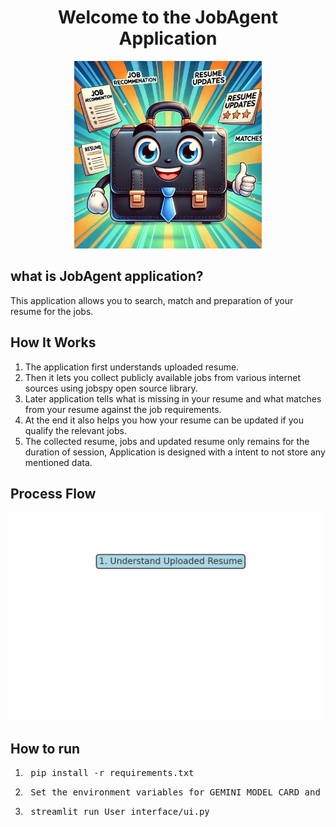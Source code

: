 
<h1 align="center">Welcome to the JobAgent Application</h1>

<p align="center">
  <img src="app_image.png" alt="Process Flow Animation" width="300">
</p>

## what is JobAgent application?
This application allows you to search, match and preparation of your resume for the jobs.

## How It Works

1. The application first understands uploaded resume.
2. Then it lets you collect publicly available jobs from various internet sources using jobspy open source library.
3. Later application tells what is missing in your resume and what matches from your resume against the job requirements.
4. At the end it also helps you how your resume can be updated if you qualify the relevant jobs.
5. The collected resume, jobs and updated resume only remains for the duration of session, Application is designed with a intent to not store any mentioned data.


## Process Flow

<img src="flowchart.gif" alt="Process Flow Animation" width="500">

## How to run
1. <pre> pip install -r requirements.txt </pre>
2. <pre> Set the environment variables for GEMINI_MODEL_CARD and GEMINI_MODEL_API_KEY </pre>
3. <pre> streamlit run User_interface/ui.py </pre>